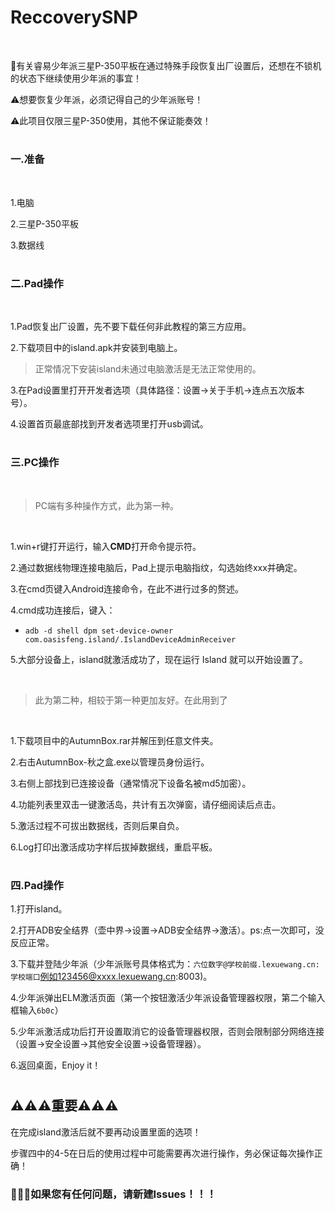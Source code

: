# ReccoverySNP

<br/>

🔔有关睿易少年派三星P-350平板在通过特殊手段恢复出厂设置后，还想在不锁机的状态下继续使用少年派的事宜！

⚠️想要恢复少年派，必须记得自己的少年派账号！

⚠️此项目仅限三星P-350使用，其他不保证能奏效！

#    
### 一.准备

<br/>

1.电脑

2.三星P-350平板

3.数据线

#  

### 二.Pad操作

<br/>

1.Pad恢复出厂设置，先不要下载任何非此教程的第三方应用。

2.下载项目中的island.apk并安装到电脑上。

> 正常情况下安装island未通过电脑激活是无法正常使用的。

3.在Pad设置里打开开发者选项（具体路径：设置→关于手机→连点五次版本号）。

4.设置首页最底部找到开发者选项里打开usb调试。

#  

### 三.PC操作

<br/>

> PC端有多种操作方式，此为第一种。

<br/>

1.win+r键打开运行，输入**CMD**打开命令提示符。

2.通过数据线物理连接电脑后，Pad上提示电脑指纹，勾选始终xxx并确定。

3.在cmd页键入Android连接命令，在此不进行过多的赘述。

4.cmd成功连接后，键入：

+ `adb -d shell dpm set-device-owner com.oasisfeng.island/.IslandDeviceAdminReceiver`


5.大部分设备上，island就激活成功了，现在运行 Island 就可以开始设置了。

<br/>

> 此为第二种，相较于第一种更加友好。在此用到了

<br/>

1.下载项目中的AutumnBox.rar并解压到任意文件夹。

2.右击AutumnBox-秋之盒.exe以管理员身份运行。

3.右侧上部找到已连接设备（通常情况下设备名被md5加密）。

4.功能列表里双击一键激活岛，共计有五次弹窗，请仔细阅读后点击。

5.激活过程不可拔出数据线，否则后果自负。

6.Log打印出激活成功字样后拔掉数据线，重启平板。

#  

### 四.Pad操作

1.打开island。

2.打开ADB安全结界（壶中界→设置→ADB安全结界→激活）。ps:点一次即可，没反应正常。

3.下载并登陆少年派（少年派账号具体格式为：`六位数字@学校前缀.lexuewang.cn:学校端口`例如123456@xxxx.lexuewang.cn:8003)。

4.少年派弹出ELM激活页面（第一个按钮激活少年派设备管理器权限，第二个输入框输入`6b0c`）

5.少年派激活成功后打开设置取消它的设备管理器权限，否则会限制部分网络连接（设置→安全设置→其他安全设置→设备管理器）。

6.返回桌面，Enjoy it！

#  


## ⚠️⚠️⚠️重要⚠️⚠️⚠️

在完成island激活后就不要再动设置里面的选项！

步骤四中的4-5在日后的使用过程中可能需要再次进行操作，务必保证每次操作正确！

### 🔔🔔🔔如果您有任何问题，请新建Issues！！！

